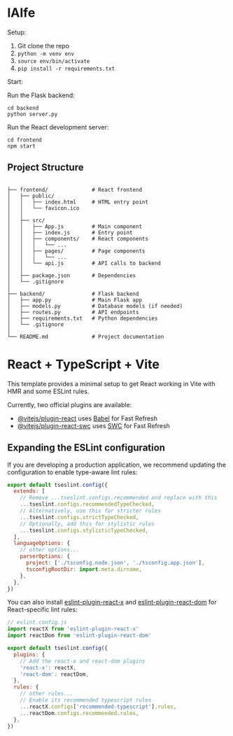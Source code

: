 # lAIfe

Setup:

1. Git clone the repo
2. `python -m venv env`
3. `source env/bin/activate`
4. `pip install -r requirements.txt`



Start:

Run the Flask backend:

```
cd backend
python server.py
```

Run the React development server:

```
cd frontend
npm start
```



## Project Structure

```

├── frontend/              # React frontend
│   ├── public/
│   │   ├── index.html     # HTML entry point
│   │   └── favicon.ico
│   │
│   ├── src/
│   │   ├── App.js         # Main component
│   │   ├── index.js       # Entry point
│   │   ├── components/    # React components
│   │   │   └── ... 
│   │   ├── pages/         # Page components
│   │   │   └── ...
│   │   └── api.js         # API calls to backend
│   │
│   ├── package.json       # Dependencies
│   └── .gitignore
│
├── backend/               # Flask backend
│   ├── app.py             # Main Flask app
│   ├── models.py          # Database models (if needed)
│   ├── routes.py          # API endpoints
│   ├── requirements.txt   # Python dependencies
│   └── .gitignore
│
└── README.md              # Project documentation
```

# React + TypeScript + Vite

This template provides a minimal setup to get React working in Vite with HMR and some ESLint rules.

Currently, two official plugins are available:

- [@vitejs/plugin-react](https://github.com/vitejs/vite-plugin-react/blob/main/packages/plugin-react/README.md) uses [Babel](https://babeljs.io/) for Fast Refresh
- [@vitejs/plugin-react-swc](https://github.com/vitejs/vite-plugin-react-swc) uses [SWC](https://swc.rs/) for Fast Refresh

## Expanding the ESLint configuration

If you are developing a production application, we recommend updating the configuration to enable type-aware lint rules:

```js
export default tseslint.config({
  extends: [
    // Remove ...tseslint.configs.recommended and replace with this
    ...tseslint.configs.recommendedTypeChecked,
    // Alternatively, use this for stricter rules
    ...tseslint.configs.strictTypeChecked,
    // Optionally, add this for stylistic rules
    ...tseslint.configs.stylisticTypeChecked,
  ],
  languageOptions: {
    // other options...
    parserOptions: {
      project: ['./tsconfig.node.json', './tsconfig.app.json'],
      tsconfigRootDir: import.meta.dirname,
    },
  },
})
```

You can also install [eslint-plugin-react-x](https://github.com/Rel1cx/eslint-react/tree/main/packages/plugins/eslint-plugin-react-x) and [eslint-plugin-react-dom](https://github.com/Rel1cx/eslint-react/tree/main/packages/plugins/eslint-plugin-react-dom) for React-specific lint rules:

```js
// eslint.config.js
import reactX from 'eslint-plugin-react-x'
import reactDom from 'eslint-plugin-react-dom'

export default tseslint.config({
  plugins: {
    // Add the react-x and react-dom plugins
    'react-x': reactX,
    'react-dom': reactDom,
  },
  rules: {
    // other rules...
    // Enable its recommended typescript rules
    ...reactX.configs['recommended-typescript'].rules,
    ...reactDom.configs.recommended.rules,
  },
})
```

